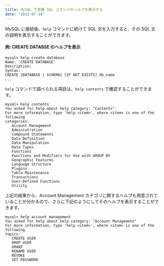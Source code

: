 ```yaml
---
title: MySQL で各種 SQL コマンドのヘルプを表示する
date: "2012-07-14"
---
```


MySQL に接続後、`help` コマンドに続けて SQL 文を入力すると、その SQL 文の説明を表示することができます。

#### 例: CREATE DATABSE のヘルプを表示

~~~
mysql> help create database
Name: 'CREATE DATABASE'
Description:
Syntax:
CREATE {DATABASE | SCHEMA} [IF NOT EXISTS] db_name
...
~~~

`help` コマンドで調べられる項目は、`help contents` で確認することができます。

~~~
mysql> help contents
You asked for help about help category: "Contents"
For more information, type 'help <item>', where <item> is one of the following
categories:
   Account Management
   Administration
   Compound Statements
   Data Definition
   Data Manipulation
   Data Types
   Functions
   Functions and Modifiers for Use with GROUP BY
   Geographic Features
   Language Structure
   Plugins
   Table Maintenance
   Transactions
   User-Defined Functions
   Utility
~~~

上記の結果から、Account Management カテゴリに関するヘルプも用意されていることが分かるので、さらに下記のようにしてそのヘルプを表示することができます。

~~~
mysql> help account management
You asked for help about help category: "Account Management"
For more information, type 'help <item>', where <item> is one of the following
topics:
   CREATE USER
   DROP USER
   GRANT
   RENAME USER
   REVOKE
   SET PASSWORD
~~~


